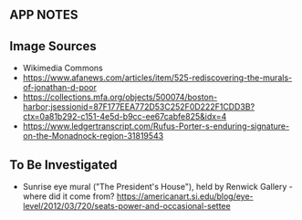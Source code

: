 ## APP NOTES

## Image Sources

- Wikimedia Commons
- https://www.afanews.com/articles/item/525-rediscovering-the-murals-of-jonathan-d-poor
- https://collections.mfa.org/objects/500074/boston-harbor;jsessionid=87F177EEA772D53C252F0D222F1CDD3B?ctx=0a81b292-c151-4e5d-b9cc-ee67cabfe825&idx=4
- https://www.ledgertranscript.com/Rufus-Porter-s-enduring-signature-on-the-Monadnock-region-31819543

## To Be Investigated

- Sunrise eye mural ("The President's House"), held by Renwick Gallery - where did it come from? https://americanart.si.edu/blog/eye-level/2012/03/720/seats-power-and-occasional-settee

